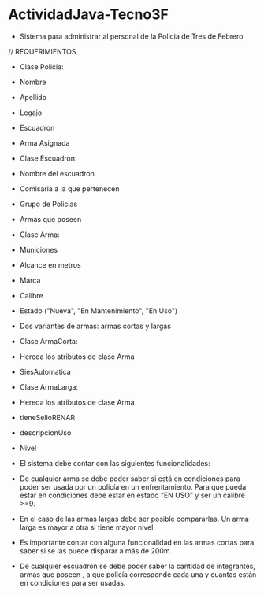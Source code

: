 ﻿# ActividadJava-Tecno3F

 - Sistema para administrar al personal de la Policia de Tres de Febrero

// REQUERIMIENTOS
 - Clase Policia:
 - Nombre
 - Apellido
 - Legajo
 - Escuadron
 - Arma Asignada

- Clase Escuadron:
- Nombre del escuadron
- Comisaria a la que pertenecen
- Grupo de Policias
- Armas que poseen

- Clase Arma:
- Municiones
- Alcance en metros
- Marca
- Calibre
- Estado ("Nueva", "En Mantenimiento", "En Uso")

- Dos variantes de armas: armas cortas y largas

- Clase ArmaCorta:
- Hereda los atributos de clase Arma
- SiesAutomatica

- Clase ArmaLarga:
- Hereda los atributos de clase Arma
- tieneSelloRENAR
- descripcionUso
- Nivel

- El sistema debe contar con las siguientes funcionalidades:

- De cualquier arma se debe poder saber si está en condiciones para poder
  ser usada por un policía en un enfrentamiento. Para que pueda estar en
  condiciones debe estar en estado “EN USO” y ser un calibre >=9.

- En el caso de las armas largas debe ser posible compararlas. Un arma
  larga es mayor a otra si tiene mayor nivel.

- Es importante contar con alguna funcionalidad en las armas cortas para
  saber si se las puede disparar a más de 200m.

- De cualquier escuadrón se debe poder saber la cantidad de integrantes,
  armas que poseen , a que policía corresponde cada una y cuantas están en
  condiciones para ser usadas.
